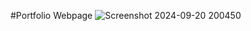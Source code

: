 #Portfolio Webpage
![Screenshot 2024-09-20 200450](https://github.com/user-attachments/assets/9f138489-57fb-4b4d-8438-30b867d8fbfd)
